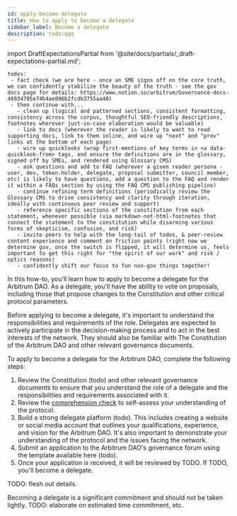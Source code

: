 ```yaml
---
id: apply-become-delegate
title: How to apply to become a delegate
sidebar_label: Become a delegate
description: todo:qqq
---
```


import DraftExpectationsPartial from '@site/docs/partials/_draft-expectations-partial.md'; 

<DraftExpectationsPartial />

```
todos: 
 - fact check (we are here - once an SME signs off on the core truth, we can confidently stabilize the beauty of the truth - see the gov docs page for details: https://www.notion.so/arbitrum/Governance-docs-46934705e74b4ae096b2fcdb3755aa40)
 - then continue with...
   - clean up (logical and patterned sections, consistent formatting, consistency across the corpus, thoughtful SEO-friendly descriptions, footnotes wherever just-in-case elaboration would be valuable)
   - link to docs (wherever the reader is likely to want to read supporting docs, link to them inline, and wire up "next" and "prev" links at the bottom of each page)
   - wire up quicklooks (wrap first-mentions of key terms in <a data-quicklook-from> tags, and ensure the definitions are in the glossary, signed off by SMEs, and rendered using Glossary CMS)
   - ask questions and add to FAQ (wherever a given reader persona - user, dev, token-holder, delegate, proposal submitter, council member, etc) is likely to have questions, add a question to the FAQ and render it within a FAQs section by using the FAQ CMS publishing pipeline)
   - continue refining term definitions (periodically review the Glossary CMS to drive consistency and clarity through iteration, ideally with continuous peer review and support)
   - reference specific sections of the constitution from each statement, whenever possible (via markdown-not-html-footnotes that connect the statement to the constitution while disarming various forms of skepticism, confusion, and risk)
   - invite peers to help with the long-tail of todos, & peer-review content experience and comment on friction points (right now we determine gov, once the switch is flipped, it will determine us, feels important to get this right for "the spirit of our work" and risk / optics reasons)
   - confidently shift our focus to fun non-gov things together!
```

In this how-to, you'll learn how to apply to become a delegate for the Arbitrum DAO. As a delegate, you'll have the ability to vote on proposals, including those that propose changes to the Constitution and other critical protocol parameters.

Before applying to become a delegate, it's important to understand the responsibilities and requirements of the role. Delegates are expected to actively participate in the decision-making process and to act in the best interests of the network. They should also be familiar with The Constitution of the Arbitrum DAO and other relevant governance documents.

To apply to become a delegate for the Arbitrum DAO, complete the following steps:

 1. Review the Constitution (todo) and other relevant governance documents to ensure that you understand the role of a delegate and the responsibilities and requirements associated with it.
 2. Review the [comprehension check](../comprehension-check.md) to self-assess your understanding of the protocol.
 3. Build a strong delegate platform (todo). This includes creating a website or social media account that outlines your qualifications, experience, and vision for the Arbitrum DAO. It's also important to demonstrate your understanding of the protocol and the issues facing the network.
 4. Submit an application to the Arbitrum DAO's governance forum using the template available here (todo).
 5. Once your application is received, it will be reviewed by TODO. If TODO, you'll become a delegate.

TODO: flesh out details.

Becoming a delegate is a significant commitment and should not be taken lightly. TODO: elaborate on estimated time commitment, etc.